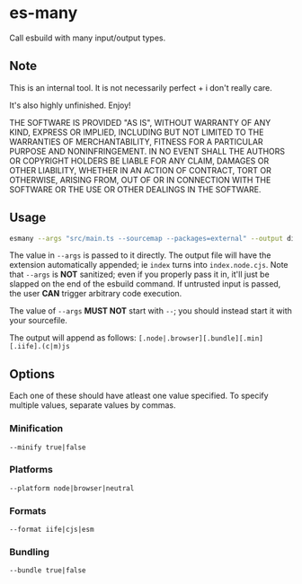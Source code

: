 # es-many

Call esbuild with many input/output types.

## Note

This is an internal tool. It is not necessarily perfect + i don't really care.

It's also highly unfinished. Enjoy!

THE SOFTWARE IS PROVIDED "AS IS", WITHOUT WARRANTY OF ANY KIND, EXPRESS OR
IMPLIED, INCLUDING BUT NOT LIMITED TO THE WARRANTIES OF MERCHANTABILITY,
FITNESS FOR A PARTICULAR PURPOSE AND NONINFRINGEMENT. IN NO EVENT SHALL THE
AUTHORS OR COPYRIGHT HOLDERS BE LIABLE FOR ANY CLAIM, DAMAGES OR OTHER
LIABILITY, WHETHER IN AN ACTION OF CONTRACT, TORT OR OTHERWISE, ARISING FROM,
OUT OF OR IN CONNECTION WITH THE SOFTWARE OR THE USE OR OTHER DEALINGS IN THE
SOFTWARE.

## Usage

```bash
esmany --args "src/main.ts --sourcemap --packages=external" --output dist/main --minify
```

The value in `--args` is passed to it directly. The output file will have the extension automatically appended; ie `index` turns into `index.node.cjs`. Note that `--args` is **NOT** sanitized; even if you properly pass it in, it'll just be slapped on the end of the esbuild command. If untrusted input is passed, the user **CAN** trigger arbitrary code execution.

The value of `--args` **MUST NOT** start with `--`; you should instead start it with your sourcefile.

The output will append as follows: `[.node|.browser][.bundle][.min][.iife].(c|m)js`

## Options

Each one of these should have atleast one value specified. To specify multiple values, separate values by commas.

### Minification

`--minify true|false`

### Platforms

`--platform node|browser|neutral`

### Formats

`--format iife|cjs|esm`

### Bundling

`--bundle true|false`
